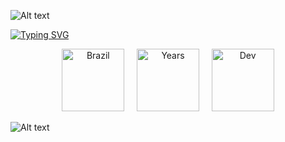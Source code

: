 ![Alt text](https://camo.githubusercontent.com/8476bafc21e97404a1a181562dce9ea2ec2dec599c2d2c81d7df3ecf8830c77d/68747470733a2f2f63617073756c652d72656e6465722e76657263656c2e6170702f6170693f747970653d776176696e6726636f6c6f723d353841364646266865696768743d3132302673656374696f6e3d686561646572)

[![Typing SVG](https://readme-typing-svg.demolab.com/?lines=Hello+,+eu+sou+o+Vini)](https://git.io/typing-svg)


<p align="center">
  <img src="https://raw.githubusercontent.com/Relapso/profileContents/refs/heads/main/brazil.svg?token=GHSAT0AAAAAADGJPXFEWNJX75YNU4TDMETG2C7B2TA" alt="Brazil" width="100px">
  &nbsp;&nbsp;&nbsp;
  <img src="https://raw.githubusercontent.com/Relapso/profileContents/refs/heads/main/years.svg?token=GHSAT0AAAAAADGJPXFFC6CJIU5S4SDZA4BU2C7B25Q" alt="Years" width="100px">
  &nbsp;&nbsp;&nbsp;
  <img src="https://raw.githubusercontent.com/Relapso/profileContents/refs/heads/main/dev.svg?token=GHSAT0AAAAAADGJPXFETYZT6V7IEGAUBQH42C7B3BA" alt="Dev" width="100px">
</p>

![Alt text](https://camo.githubusercontent.com/8476bafc21e97404a1a181562dce9ea2ec2dec599c2d2c81d7df3ecf8830c77d/68747470733a2f2f63617073756c652d72656e6465722e76657263656c2e6170702f6170693f747970653d776176696e6726636f6c6f723d353841364646266865696768743d3132302673656374696f6e3d686561646572)

